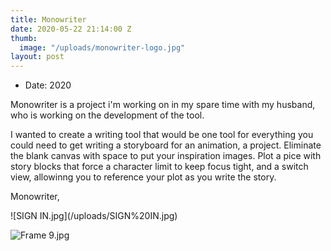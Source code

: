 ```yaml
---
title: Monowriter
date: 2020-05-22 21:14:00 Z
thumb:
  image: "/uploads/monowriter-logo.jpg"
layout: post
---
```


<ul class="list-tools" style="color:#{{ page.color }}">
  <li>Date: 2020</li>
</ul>

<p class="lead"> Monowriter is a project i'm working on in my spare time with my husband, who is working on the development of the tool.
<p class="lead">I wanted to create a writing tool that would be one tool for everything you could need to get writing a storyboard for an animation, a project. Eliminate the blank canvas with space to put your inspiration images. Plot a pice with story blocks that force a character limit to keep focus tight, and a switch view, allowinng you to reference your plot as you write the story.</p>
<p class="lead">Monowriter, </p>
![SIGN IN.jpg](/uploads/SIGN%20IN.jpg)

![Frame 9.jpg](/uploads/Frame%209.jpg)